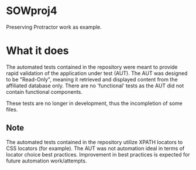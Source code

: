 # SOWproj4
Preserving Protractor work as example.

# What it does
The automated tests contained in the repository were meant to provide rapid validation of the application under test (AUT). The AUT was designed to be "Read-Only", meaning it retrieved and displayed content from the affiliated database only. There are no 'functional' tests as the AUT did not contain functional components.

These tests are no longer in development, thus the incompletion of some files.

## Note
The automated tests contained in the repository utilize XPATH locators to CSS locators (for example). The AUT was not automation ideal in terms of locator choice best practices. Improvement in best practices is expected for future automation work/attempts.